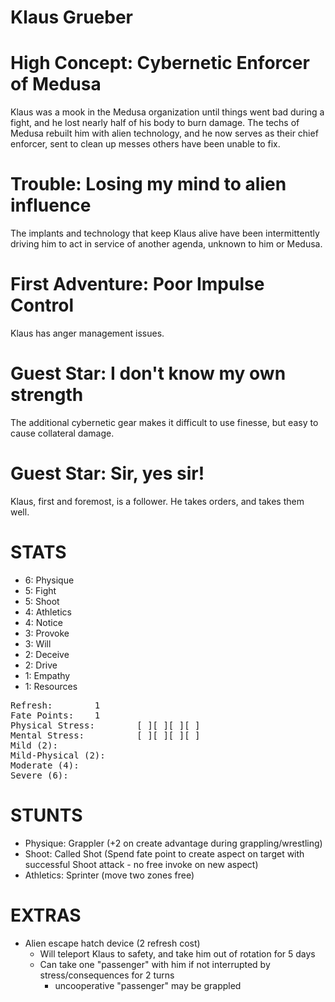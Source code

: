 # Klaus Grueber

# High Concept: Cybernetic Enforcer of Medusa

Klaus was a mook in the Medusa organization until things went bad during a fight, and he lost nearly half of his body to burn damage.  The techs of Medusa rebuilt him with alien technology, and he now serves as their chief enforcer, sent to clean up messes others have been unable to fix.

# Trouble: Losing my mind to alien influence

The implants and technology that keep Klaus alive have been intermittently driving him to act in service of another agenda, unknown to him or Medusa.

# First Adventure: Poor Impulse Control

Klaus has anger management issues.

# Guest Star: I don't know my own strength

The additional cybernetic gear makes it difficult to use finesse, but easy to cause collateral damage.

# Guest Star: Sir, yes sir!

Klaus, first and foremost, is a follower.  He takes orders, and takes them well.

# STATS

* 6: Physique
* 5: Fight
* 5: Shoot
* 4: Athletics
* 4: Notice
* 3: Provoke
* 3: Will
* 2: Deceive
* 2: Drive
* 1: Empathy
* 1: Resources

<pre>
Refresh: 		1
Fate Points: 	1
Physical Stress: 		[ ][ ][ ][ ]
Mental Stress: 			[ ][ ][ ][ ]
Mild (2): 
Mild-Physical (2): 
Moderate (4): 
Severe (6):
</pre>

# STUNTS

* Physique: Grappler (+2 on create advantage during grappling/wrestling)
* Shoot: Called Shot (Spend fate point to create aspect on target with successful Shoot attack - no free invoke on new aspect)
* Athletics: Sprinter (move two zones free)

# EXTRAS

* Alien escape hatch device (2 refresh cost)
	- Will teleport Klaus to safety, and take him out of rotation for 5 days
	- Can take one "passenger" with him if not interrupted by stress/consequences for 2 turns
		+ uncooperative "passenger" may be grappled
